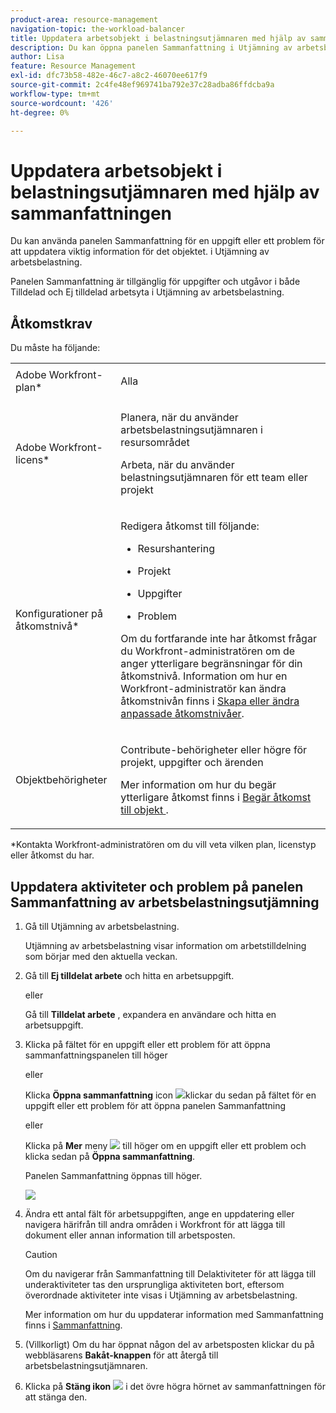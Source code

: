 ```yaml
---
product-area: resource-management
navigation-topic: the-workload-balancer
title: Uppdatera arbetsobjekt i belastningsutjämnaren med hjälp av sammanfattningen
description: Du kan öppna panelen Sammanfattning i Utjämning av arbetsbelastning för att uppdatera arbetsobjekt i områdena Tilldelad och Ej tilldelad arbetsyta.
author: Lisa
feature: Resource Management
exl-id: dfc73b58-482e-46c7-a8c2-46070ee617f9
source-git-commit: 2c4fe48ef969741ba792e37c28adba86ffdcba9a
workflow-type: tm+mt
source-wordcount: '426'
ht-degree: 0%

---
```


# Uppdatera arbetsobjekt i belastningsutjämnaren med hjälp av sammanfattningen

Du kan använda panelen Sammanfattning för en uppgift eller ett problem för att uppdatera viktig information för det objektet. i Utjämning av arbetsbelastning.

Panelen Sammanfattning är tillgänglig för uppgifter och utgåvor i både Tilldelad och Ej tilldelad arbetsyta i Utjämning av arbetsbelastning.

## Åtkomstkrav

Du måste ha följande:

<table style="table-layout:auto"> 
 <col> 
 <col> 
 <tbody> 
  <tr> 
   <td role="rowheader">Adobe Workfront-plan*</td> 
   <td> <p>Alla </p> </td> 
  </tr> 
  <tr> 
   <td role="rowheader">Adobe Workfront-licens*</td> 
   <td> <p>Planera, när du använder arbetsbelastningsutjämnaren i resursområdet</p>
   <p>Arbeta, när du använder belastningsutjämnaren för ett team eller projekt</p> 
 </p> </td> 
  </tr> 
  <tr> 
   <td role="rowheader">Konfigurationer på åtkomstnivå*</td> 
   <td> <p>Redigera åtkomst till följande:</p> 
    <ul> 
     <li> <p>Resurshantering</p> </li> 
     <li> <p>Projekt</p> </li> 
     <li> <p>Uppgifter</p> </li> 
     <li> <p>Problem</p> </li> 
    </ul> <p>Om du fortfarande inte har åtkomst frågar du Workfront-administratören om de anger ytterligare begränsningar för din åtkomstnivå. Information om hur en Workfront-administratör kan ändra åtkomstnivån finns i <a href="../../administration-and-setup/add-users/configure-and-grant-access/create-modify-access-levels.md" class="MCXref xref">Skapa eller ändra anpassade åtkomstnivåer</a>.</p> </td> 
  </tr> 
  <tr> 
   <td role="rowheader">Objektbehörigheter</td> 
   <td> <p>Contribute-behörigheter eller högre för projekt, uppgifter och ärenden </p> <p>Mer information om hur du begär ytterligare åtkomst finns i <a href="../../workfront-basics/grant-and-request-access-to-objects/request-access.md" class="MCXref xref">Begär åtkomst till objekt </a>.</p> </td> 
  </tr> 
 </tbody> 
</table>

&#42;Kontakta Workfront-administratören om du vill veta vilken plan, licenstyp eller åtkomst du har.

## Uppdatera aktiviteter och problem på panelen Sammanfattning av arbetsbelastningsutjämning

1. Gå till Utjämning av arbetsbelastning.

   Utjämning av arbetsbelastning visar information om arbetstilldelning som börjar med den aktuella veckan.

1. Gå till **Ej tilldelat arbete** och hitta en arbetsuppgift.

   eller

   Gå till **Tilldelat arbete** , expandera en användare och hitta en arbetsuppgift.

1. Klicka på fältet för en uppgift eller ett problem för att öppna sammanfattningspanelen till höger

   eller

   Klicka **Öppna sammanfattning** icon ![](assets/summary-panel-icon.png)klickar du sedan på fältet för en uppgift eller ett problem för att öppna panelen Sammanfattning

   eller

   Klicka på **Mer** meny ![](assets/more-icon.png) till höger om en uppgift eller ett problem och klicka sedan på **Öppna sammanfattning**.

   Panelen Sammanfattning öppnas till höger.

   ![](assets/summary-panel-for-task-in-workload-balancer-350x449.png)

1. Ändra ett antal fält för arbetsuppgiften, ange en uppdatering eller navigera härifrån till andra områden i Workfront för att lägga till dokument eller annan information till arbetsposten.

   >[!CAUTION]
   >
   >Om du navigerar från Sammanfattning till Delaktiviteter för att lägga till underaktiviteter tas den ursprungliga aktiviteten bort, eftersom överordnade aktiviteter inte visas i Utjämning av arbetsbelastning.

   Mer information om hur du uppdaterar information med Sammanfattning finns i [Sammanfattning](../../workfront-basics/the-new-workfront-experience/summary-overview.md).

1. (Villkorligt) Om du har öppnat någon del av arbetsposten klickar du på webbläsarens **Bakåt-knappen** för att återgå till arbetsbelastningsutjämnaren.
1. Klicka på **Stäng ikon** ![](assets/close-icon.png) i det övre högra hörnet av sammanfattningen för att stänga den.
